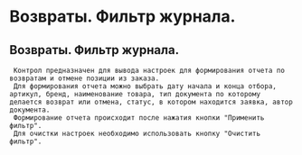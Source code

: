 ﻿---
description: 2.4.7
---
# Возвраты. Фильтр журнала.
## Возвраты. Фильтр журнала.
     Контрол предназначен для вывода настроек для формирования отчета по возвратам и отмене позиции из заказа.
     Для формирования отчета можно выбрать дату начала и конца отбора, артикул, бренд, наименование товара, тип документа по которому делается возврат или отмена, статус, в котором находится заявка, автор документа.
     Формирование отчета происходит после нажатия кнопки "Применить фильтр".
     Для очистки настроек необходимо использовать кнопку "Очистить фильтр".
